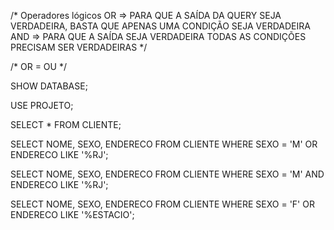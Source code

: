 /* Operadores lógicos 
OR => PARA QUE A SAÍDA DA QUERY SEJA VERDADEIRA, BASTA QUE APENAS UMA CONDIÇÃO SEJA VERDADEIRA
AND => PARA QUE A SAÍDA SEJA VERDADEIRA TODAS AS CONDIÇÕES PRECISAM SER VERDADEIRAS
*/

/* OR = OU */

SHOW DATABASE;

USE PROJETO;

SELECT * FROM CLIENTE;

SELECT NOME, SEXO, ENDERECO FROM CLIENTE
WHERE
SEXO = 'M' OR ENDERECO LIKE '%RJ';

SELECT NOME, SEXO, ENDERECO FROM CLIENTE
WHERE
SEXO = 'M' AND ENDERECO LIKE '%RJ';

SELECT NOME, SEXO, ENDERECO FROM CLIENTE
WHERE
SEXO = 'F' OR ENDERECO LIKE '%ESTACIO';